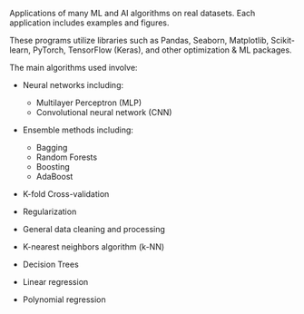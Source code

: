 
Applications of many ML and AI algorithms on real datasets. Each application includes examples and figures.

These programs utilize libraries such as Pandas, Seaborn, Matplotlib, Scikit-learn, PyTorch, TensorFlow (Keras), and other optimization & ML packages.

The main algorithms used involve:

* Neural networks including:
    - Multilayer Perceptron (MLP)
    - Convolutional neural network (CNN)

* Ensemble methods including:
    - Bagging
    - Random Forests
    - Boosting
    - AdaBoost

* K-fold Cross-validation
* Regularization
* General data cleaning and processing
* K-nearest neighbors algorithm (k-NN)
* Decision Trees
* Linear regression
* Polynomial regression
